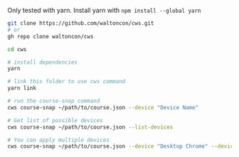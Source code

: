 Only tested with yarn. Install yarn with `npm install --global yarn`

```bash
git clone https://github.com/waltoncon/cws.git
# or
gh repo clone waltoncon/cws

cd cws

# install dependencies
yarn

# link this folder to use cws command
yarn link

# run the course-snap command
cws course-snap ~/path/to/course.json --device "Device Name"

# Get list of possible devices
cws course-snap ~/path/to/course.json --list-devices

# You can apply multiple devices
cws course-snap ~/path/to/course.json --device "Desktop Chrome" --device "Pixel 5"
```
